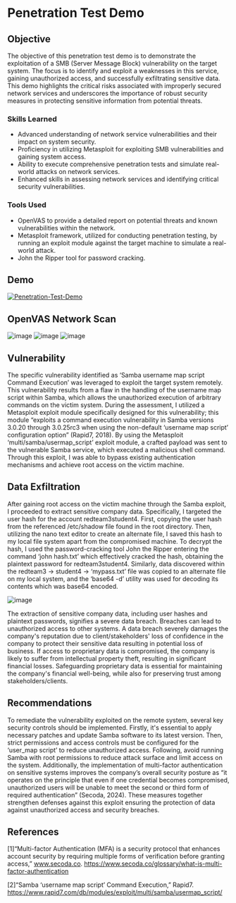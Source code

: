 # Penetration Test Demo

## Objective

The objective of this penetration test demo is to demonstrate the exploitation of a SMB (Server Message Block) vulnerability on the target system. The focus is to identify and exploit a weaknesses in this service, gaining unauthorized access, and successfully exfiltrating sensitive data. This demo highlights the critical risks associated with improperly secured network services and underscores the importance of robust security measures in protecting sensitive information from potential threats.

### Skills Learned

- Advanced understanding of network service vulnerabilities and their impact on system security.
- Proficiency in utilizing Metasploit for exploiting SMB vulnerabilities and gaining system access.
- Ability to execute comprehensive penetration tests and simulate real-world attacks on network services.
- Enhanced skills in assessing network services and identifying critical security vulnerabilities.

### Tools Used

- OpenVAS to provide a detailed report on potential threats and known vulnerabilities within the network.
- Metasploit framework, utilized for conducting penetration testing, by running an exploit module against the target machine to simulate a real-world attack.
- John the Ripper tool for password cracking.

## Demo

[![Penetration-Test-Demo](https://example.com/your-thumbnail-with-play-button.jpg)](https://www.youtube.com/watch?v=5xt5gEPTnqA&t=19s)



## OpenVAS Network Scan
![image](https://github.com/user-attachments/assets/59616d05-ff49-4b3d-8bc8-0ce9ccb57276)
![image](https://github.com/user-attachments/assets/88e27d05-f4c4-4ca7-a681-eb4ee06397e6)
![image](https://github.com/user-attachments/assets/40b0ad0b-c2d2-4873-86cf-4d57ee119925)

## Vulnerability

The specific vulnerability identified as ‘Samba username map script Command Execution’ was leveraged to exploit the target system remotely. This vulnerability results from a flaw in the handling of the username map script within Samba, which allows the unauthorized execution of arbitrary commands on the victim system. During the assessment, I utilized a Metasploit exploit module specifically designed for this vulnerability; this module “exploits a command execution vulnerability in Samba versions 3.0.20 through 3.0.25rc3 when using the non-default ‘username map script’ configuration option” (Rapid7, 2018). By using the Metasploit ‘multi/samba/usermap_script’ exploit module, a crafted payload was sent to the vulnerable Samba service, which executed a malicious shell command. Through this exploit, I was able to bypass existing authentication mechanisms and achieve root access on the victim machine.


## Data Exfiltration 

After gaining root access on the victim machine through the Samba exploit, I proceeded to extract sensitive company data. Specifically, I targeted the user hash for the account redteam3student4. First, copying the user hash from the referenced /etc/shadow file found in the root directory. Then, utilizing the nano text editor to create an alternate file, I saved this hash to my local file system apart from the compromised machine. To decrypt the hash, I used the password-cracking tool John the Ripper entering the command ‘john hash.txt’ which effectively cracked the hash, obtaining the plaintext password for redteam3student4. Similarly, data discovered within the redteam3 -> student4 -> ‘mypass.txt’ file was copied to an alternate file on my local system, and the ‘base64 -d’ utility was used for decoding its contents which was base64 encoded.

![image](https://github.com/user-attachments/assets/d503ba1e-8bd7-4d66-8fc4-4d9104e9aba4)

The extraction of sensitive company data, including user hashes and plaintext passwords, signifies a severe data breach. Breaches can lead to unauthorized access to other systems. A data breach severely damages the company's reputation due to client/stakeholders' loss of confidence in the company to protect their sensitive data resulting in potential loss of business. If access to proprietary data is compromised, the company is likely to suffer from intellectual property theft, resulting in significant financial losses. Safeguarding proprietary data is essential for maintaining the company's financial well-being, while also for preserving trust among stakeholders/clients.

## Recommendations

To remediate the vulnerability exploited on the remote system, several key security controls should be implemented. Firstly, it's essential to apply necessary patches and update Samba software to its latest version. Then, strict permissions and access controls must be configured for the ‘user_map script’ to reduce unauthorized access. Following, avoid running Samba with root permissions to reduce attack surface and limit access on the system. Additionally, the implementation of multi-factor authentication on sensitive systems improves the company’s overall security posture as “it operates on the principle that even if one credential becomes compromised, unauthorized users will be unable to meet the second or third form of required authentication” (Secoda, 2024). These measures together strengthen defenses against this exploit ensuring the protection of data against unauthorized access and security breaches.

## References

[1]“Multi-factor Authentication (MFA) is a security protocol that enhances account security by requiring multiple forms of verification before granting access,” www.secoda.co. https://www.secoda.co/glossary/what-is-multi-factor-authentication

[2]“Samba ‘username map script’ Command Execution,” Rapid7. https://www.rapid7.com/db/modules/exploit/multi/samba/usermap_script/
